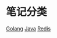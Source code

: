 <!-- 封面配置 -->

# 笔记分类

[Golang](/docs/notes/Golang/)
[Java](/docs/notes/Golang/)
[Redis](/docs/notes/Golang/)